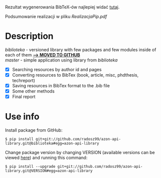 Rezultat wygenerowania BibTeX-ów najlepiej widać [tutaj](https://github.com/radosz99/azon-api-library/blob/biblioteka/bibtex.bib).

Podsumowanie realizacji w pliku *RealizacjaPip.pdf*

# Description  
*biblioteka* - versioned library with few packages and few modules inside of each of them  [**--> MOVED TO GITHUB**](https://github.com/radosz99/azon-api-library)  
*master* - simple application using library from *biblioteka*  

- [x] Searching resources by author id and pages
- [x] Converting resources to BibTex (book, article, misc, phdthesis, techreport)
- [x] Saving resources in BibTex format to the .bib file
- [x] Some other methods
- [x] Final report
# Use info

Install package from GitHub:
```
$ pip install git+git://github.com/radosz99/azon-api-library.git@biblioteka#egg=azon-api-library
```
Change package version by changing VERSION (available versions can be viewed [here](https://github.com/radosz99/azon-api-library/releases)) and running this command:
```
$ pip install --upgrade git+git://github.com/radosz99/azon-api-library.git@VERSION#egg=azon-api-library
```